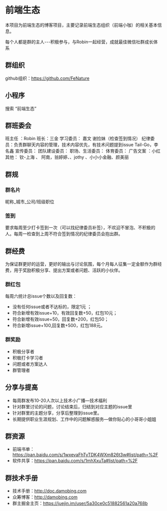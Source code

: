  # 前端生态
本项目为前端生态的博客项目，主要记录前端生态组织（前端小咖）的相关基本信息。

每个人都是群的主人---积极参与，与Robin一起经营，成就最佳微信社群成长体系

## 群组织

github组织：https://github.com/FeNature


## 小程序

搜索 “前端生态”

## 群班委会

班主任 ：Robin
班长：三金
学习委员：
嘉文 谢捡妹（检查签到情况）
纪律委员：负责群聊天内容的管理，技术内容优先，有技术问题提到issue
Tail-Go，李名鑫
宣传委员：
团队建设委员：
职场、生活委员：
体育委员：
广告文案 ：小红
其他： 钦-上海 、 阿南，翁婷婷、、jothy 、小小小金融、颜美丽


## 群规

### 群名片
昵称_城市_公司/班级职位

### 签到

要求每周至少打卡签到一次（可以找纪律委员补签），不欢迎不冒泡、不积极的人。每周一检查到上周不符合签到情况的纪律委员会抱出群。


## 群经费
为保证群更好的运营，更好的输出与讨论氛围，每个月每人征集一定金额作为群经费，用于奖励积极分享、提出方案或者问题、活跃的小伙伴。

### 群红包

每周六统计总issue个数以及回复数：

- 没有任何issue或者不达标的，限定1元 ； 
- 符合新增有效issue+10，有效回复数+50，红包10元；
- 符合新增有效issue+50，回复数+200，红包50；
- 符合新增issue+100,回复数+500，红包188元。

### 群奖励

- 积极分享者
- 积极打卡学习者
- 问题或者方案达人
- 群管理者

## 分享与提高

* 每周群发布10-20人次以上技术小广播—技术福利
* 针对群里讨论的问题，讨论结束后，归结到对应主题的issue里
* 针对群里的主题分享，分享后整理到issue里。
* 长期提供职业生涯规划、工作中的问题解惑服务—做你贴心的小哥哥小姐姐

## 群资源

- 前端书单：https://pan.baidu.com/s/1wxevaFhTyTDK4WXm826t3w#list/path=%2F
- 软件共享：https://pan.baidu.com/s/1mhXxuTa#list/path=%2F


## 群技术手册

- 技术手册：http://doc.damobing.com
- 众筹博客：http://damobing.com
- 群主掘金主页：https://juejin.im/user/5a30ce0c51882561a20a768b


